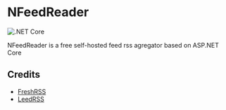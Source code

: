 # NFeedReader
![.NET Core](https://github.com/Monbsoft/NFeedReader/workflows/.NET%20Core/badge.svg?branch=master)

NFeedReader is a free self-hosted feed rss agregator based on ASP.NET Core


## Credits
* [FreshRSS](https://github.com/FreshRSS/FreshRSS)
* [LeedRSS](https://github.com/LeedRSS/Leed)
